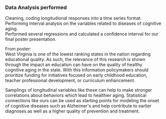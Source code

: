 ### Data Analysis performed
Cleaning, coding longitudional responses into a time series format. <br>
Performing interval analysis on the variables related to diseases of cognitive aging. <br>
Performed several regressions and calculated a confidence interval for our final poster presentation. <br> 


From poster: <br>West Virginia is one of the lowest ranking states in the nation regarding educational quality. As such, the relevance of this research is shown through the impact an education can have on the quality of healthy cognitive aging in the state. With this information policymakers should prioritize funding for initiatives focused on early childhood education, teacher professional development, or curriculum enhancement.

Samplings of longitudinal variables like these can help to make stronger correlations about behaviors which lead to healthier aging. 
Statistical connections like ours can be used as starting points for modeling the onset of cognitive diseases such as Alzheimer's and help contribute to earlier diagnoses as well as a higher quality of prevention and treatment.
